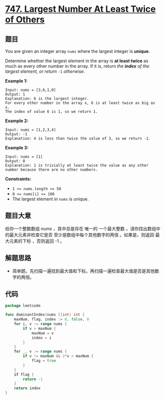 # [747. Largest Number At Least Twice of Others](https://leetcode.com/problems/largest-number-at-least-twice-of-others/)


## 题目

You are given an integer array `nums` where the largest integer is **unique**.

Determine whether the largest element in the array is **at least twice** as much as every other number in the array. If it is, return *the **index** of the largest element, or return* `-1` *otherwise*.

**Example 1:**

```
Input: nums = [3,6,1,0]
Output: 1
Explanation: 6 is the largest integer.
For every other number in the array x, 6 is at least twice as big as x.
The index of value 6 is 1, so we return 1.

```

**Example 2:**

```
Input: nums = [1,2,3,4]
Output: -1
Explanation: 4 is less than twice the value of 3, so we return -1.
```

**Example 3:**

```
Input: nums = [1]
Output: 0
Explanation: 1 is trivially at least twice the value as any other number because there are no other numbers.

```

**Constraints:**

- `1 <= nums.length <= 50`
- `0 <= nums[i] <= 100`
- The largest element in `nums` is unique.

## 题目大意

给你一个整数数组 nums ，其中总是存在 唯一的 一个最大整数 。请你找出数组中的最大元素并检查它是否 至少是数组中每个其他数字的两倍 。如果是，则返回 最大元素的下标 ，否则返回 -1 。

## 解题思路

- 简单题。先扫描一遍找到最大值和下标。再扫描一遍检查最大值是否是其他数字的两倍。

## 代码

```go
package leetcode

func dominantIndex(nums []int) int {
    maxNum, flag, index := 0, false, 0
    for i, v := range nums {
        if v > maxNum {
            maxNum = v
            index = i
        }
    }
    for _, v := range nums {
        if v != maxNum && 2*v > maxNum {
            flag = true
        }
    }
    if flag {
        return -1
    }
    return index
}
```